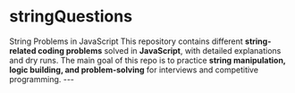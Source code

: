 # stringQuestions
 String Problems in JavaScript  This repository contains different **string-related coding problems** solved in **JavaScript**, with detailed explanations and dry runs.   The main goal of this repo is to practice **string manipulation, logic building, and problem-solving** for interviews and competitive programming.  ---
